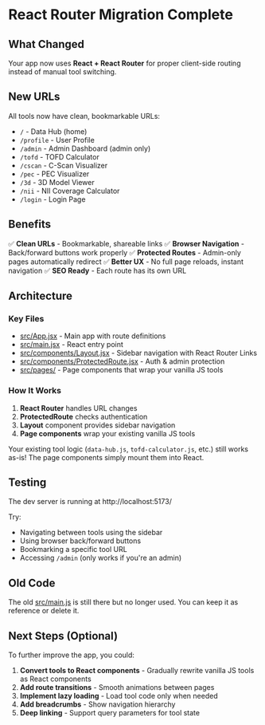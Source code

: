 # React Router Migration Complete

## What Changed

Your app now uses **React + React Router** for proper client-side routing instead of manual tool switching.

## New URLs

All tools now have clean, bookmarkable URLs:

- `/` - Data Hub (home)
- `/profile` - User Profile
- `/admin` - Admin Dashboard (admin only)
- `/tofd` - TOFD Calculator
- `/cscan` - C-Scan Visualizer
- `/pec` - PEC Visualizer
- `/3d` - 3D Model Viewer
- `/nii` - NII Coverage Calculator
- `/login` - Login Page

## Benefits

✅ **Clean URLs** - Bookmarkable, shareable links
✅ **Browser Navigation** - Back/forward buttons work properly
✅ **Protected Routes** - Admin-only pages automatically redirect
✅ **Better UX** - No full page reloads, instant navigation
✅ **SEO Ready** - Each route has its own URL

## Architecture

### Key Files

- [src/App.jsx](src/App.jsx) - Main app with route definitions
- [src/main.jsx](src/main.jsx) - React entry point
- [src/components/Layout.jsx](src/components/Layout.jsx) - Sidebar navigation with React Router Links
- [src/components/ProtectedRoute.jsx](src/components/ProtectedRoute.jsx) - Auth & admin protection
- [src/pages/](src/pages/) - Page components that wrap your vanilla JS tools

### How It Works

1. **React Router** handles URL changes
2. **ProtectedRoute** checks authentication
3. **Layout** component provides sidebar navigation
4. **Page components** wrap your existing vanilla JS tools

Your existing tool logic (`data-hub.js`, `tofd-calculator.js`, etc.) still works as-is! The page components simply mount them into React.

## Testing

The dev server is running at http://localhost:5173/

Try:
- Navigating between tools using the sidebar
- Using browser back/forward buttons
- Bookmarking a specific tool URL
- Accessing `/admin` (only works if you're an admin)

## Old Code

The old [src/main.js](src/main.js) is still there but no longer used. You can keep it as reference or delete it.

## Next Steps (Optional)

To further improve the app, you could:

1. **Convert tools to React components** - Gradually rewrite vanilla JS tools as React components
2. **Add route transitions** - Smooth animations between pages
3. **Implement lazy loading** - Load tool code only when needed
4. **Add breadcrumbs** - Show navigation hierarchy
5. **Deep linking** - Support query parameters for tool state
